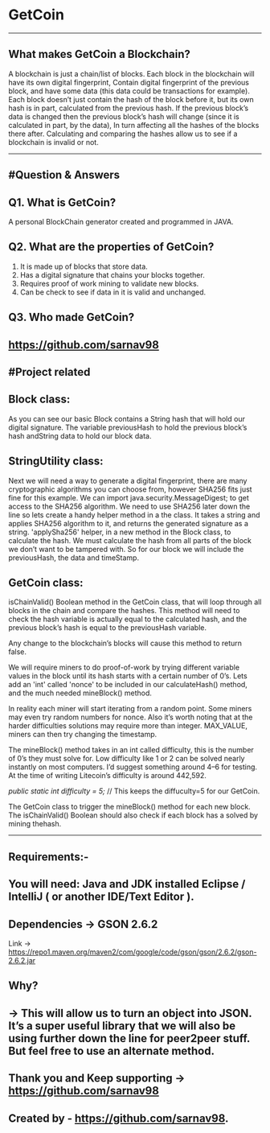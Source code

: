 # GetCoin
---------
What makes GetCoin a Blockchain?
---------------------------------
A blockchain is just a chain/list of blocks. 
Each block in the blockchain will have its own digital fingerprint, 
Contain digital fingerprint of the previous block, and have some data 
(this data could be transactions for example).
Each block doesn’t just contain the hash of the block before it, but its own hash is in part, calculated from the previous hash. 
If the previous block’s data is changed then the previous block’s hash will change (since it is calculated in part, by the data),
In turn affecting all the hashes of the blocks there after. 
Calculating and comparing the hashes allow us to see if a blockchain is invalid or not.

-----------------------------------------------
#Question & Answers
-------------------
Q1. What is GetCoin?
--------------------
A personal BlockChain generator created and programmed in JAVA.

Q2. What are the properties of GetCoin?
---------------------------------------
1. It is made up of blocks that store data.
2. Has a digital signature that chains your blocks together.
3. Requires proof of work mining to validate new blocks.
4. Can be check to see if data in it is valid and unchanged.

Q3. Who made GetCoin?
---------------------
https://github.com/sarnav98
------------------------------

#Project related
-----------------
Block class:
------------
As you can see our basic Block contains a String hash that will hold our digital signature. 
The variable previousHash to hold the previous block’s hash andString data to hold our block data.

StringUtility class:
--------------------
Next we will need a way to generate a digital fingerprint,
there are many cryptographic algorithms you can choose from, however SHA256 fits just fine for this example. We can import java.security.MessageDigest; to get access to the SHA256 algorithm.
We need to use SHA256 later down the line so lets create a handy helper method in a the class.
It takes a string and applies SHA256 algorithm to it, and returns the generated signature as a string.
'applySha256' helper, in a new method in the Block class, to calculate the hash. 
We must calculate the hash from all parts of the block we don’t want to be tampered with. 
So for our block we will include the previousHash, the data and timeStamp.

GetCoin class:
--------------
isChainValid() Boolean method in the GetCoin class, 
that will loop through all blocks in the chain and compare the hashes. 
This method will need to check the hash variable is actually equal to the calculated hash, 
and the previous block’s hash is equal to the previousHash variable.

Any change to the blockchain’s blocks will cause this method to return false.

We will require miners to do proof-of-work by trying different variable values in the block until its hash starts with a certain number of 0’s.
Lets add an 'int' called 'nonce' to be included in our calculateHash() method, and the much needed mineBlock() method.

In reality each miner will start iterating from a random point. 
Some miners may even try random numbers for nonce. 
Also it’s worth noting that at the harder difficulties solutions may require more than integer.
MAX_VALUE, miners can then try changing the timestamp.

The mineBlock() method takes in an int called difficulty, this is the number of 0’s they must solve for. 
Low difficulty like 1 or 2 can be solved nearly instantly on most computers.
I’d suggest something around 4–6 for testing. 
At the time of writing Litecoin’s difficulty is around 442,592.

*public static int difficulty = 5;* // This keeps the diffuculty=5 for our GetCoin.

The GetCoin class to trigger the mineBlock() method for each new block. 
The isChainValid() Boolean should also check if each block has a solved by mining thehash.

----------------

Requirements:-
-------------
You will need:
Java and JDK installed
Eclipse / IntelliJ ( or another IDE/Text Editor ).
----------------------------------------------------------------

Dependencies -> GSON 2.6.2
--------------------------
Link -> https://repo1.maven.org/maven2/com/google/code/gson/gson/2.6.2/gson-2.6.2.jar

Why?
----
-> This will allow us to turn an object into JSON.
It’s a super useful library that we will also be using further down the line for peer2peer stuff.
But feel free to use an alternate method.
--------------------------------------------------------------------------------------

Thank you and Keep supporting -> https://github.com/sarnav98
-------------------------------------------------------------
Created by - https://github.com/sarnav98.
-----------------------------------------
